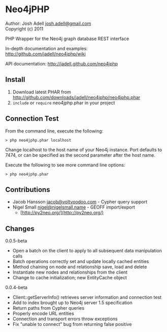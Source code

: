 Neo4jPHP
========
Author: Josh Adell <josh.adell@gmail.com>  
Copyright (c) 2011  

PHP Wrapper for the Neo4j graph database REST interface

In-depth documentation and examples: http://github.com/jadell/neo4jphp/wiki

API documentation: http://jadell.github.com/neo4jphp

Install
-------
1. Download latest PHAR from http://github.com/downloads/jadell/neo4jphp/neo4jphp.phar
2. `include` or `require` neo4jphp.phar in your project

Connection Test
---------------
From the command line, execute the following:

    > php neo4jphp.phar localhost

Change localhost to the host name of your Neo4j instance.  Port defaults to 7474, or can be specified as the second parameter after the host name.

Execute the following to see more command line options:

    > php neo4jphp.phar


Contributions
-------------
* Jacob Hansson <jacob@voltvoodoo.com> - Cypher query support
* Nigel Small <nigel@nigelsmall.name> - GEOFF import/export
  * [http://py2neo.org/](http://py2neo.org/)


Changes
-------

0.0.5-beta

* Open a batch on the client to apply to all subsequent data manipulation calls
* Batch operations correctly set and update locally cached entities
* Method chaining on node and relationship save, load and delete
* Instantiate new nodes and relationships from the client
* Change to cache initialization; new EntityCache object

0.0.4-beta

* Client::getServerInfo() retrieves server information and connection test
* Add to index brought up to Neo4j server 1.5 specification
* Return paths from Cypher queries
* Properly encode URL entities
* Connection and transport errors throw exceptions
* Fix "unable to connect" bug from returning false positive
